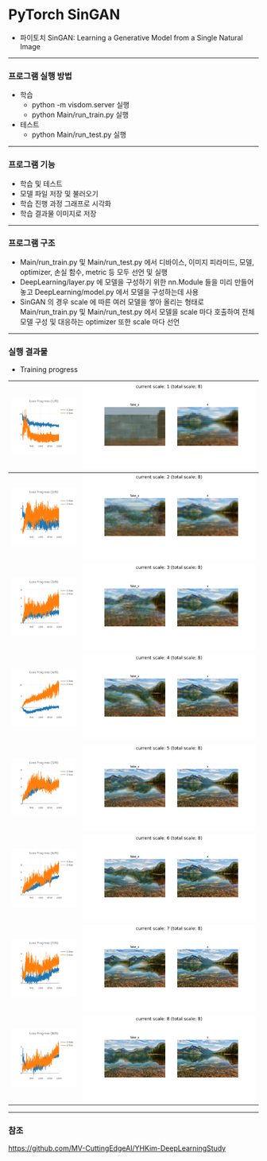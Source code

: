 # PyTorch SinGAN
- 파이토치 SinGAN: Learning a Generative Model from a Single Natural Image
___
### 프로그램 실행 방법
- 학습
  - python -m visdom.server 실행
  - python Main/run_train.py 실행
- 테스트
  - python Main/run_test.py 실행
---
### 프로그램 기능
- 학습 및 테스트
- 모델 파일 저장 및 불러오기
- 학습 진행 과정 그래프로 시각화
- 학습 결과물 이미지로 저장
---
### 프로그램 구조
- Main/run_train.py 및 Main/run_test.py 에서 디바이스, 이미지 피라미드, 모델, optimizer, 손실 함수, metric 등 모두 선언 및 실행
- DeepLearning/layer.py 에 모델을 구성하기 위한 nn.Module 들을 미리 만들어 놓고 DeepLearning/model.py 에서 모델을 구성하는데 사용
- SinGAN 의 경우 scale 에 따른 여러 모델을 쌓아 올리는 형태로 Main/run_train.py 및 Main/run_test.py 에서 모델을 scale 마다 호출하여 전체 모델 구성 및 대응하는 optimizer 또한 scale 마다 선언
---
### 실행 결과물
- Training progress

| ![](./IMGS/1.png)  | ![](./IMGS/2.png)  |
|--------------------|--------------------|
| ![](./IMGS/3.png)  | ![](./IMGS/4.png)  |
| ![](./IMGS/5.png)  | ![](./IMGS/6.png)  |
| ![](./IMGS/7.png)  | ![](./IMGS/8.png)  |
| ![](./IMGS/9.png)  | ![](./IMGS/10.png) |
| ![](./IMGS/11.png) | ![](./IMGS/12.png) |
| ![](./IMGS/13.png) | ![](./IMGS/14.png) |
| ![](./IMGS/15.png) | ![](./IMGS/16.png) |
---
### 참조
https://github.com/MV-CuttingEdgeAI/YHKim-DeepLearningStudy
